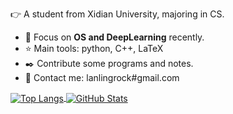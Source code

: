:point_right: A student from Xidian University, majoring in CS.

- :running: Focus on **OS and DeepLearning** recently.
- :star: Main tools: python, C++, LaTeX
- :black_nib: Contribute some programs and notes.
- :bust_in_silhouette: Contact me: lanlingrock#gmail.com

<a href="https://github.com/muyuuuu">
  <img align="center" alt="Top Langs" src="https://github-readme-stats.vercel.app/api/top-langs/?theme=onedark&username=muyuuuu&layout=compact" />
</a>
<a href="https://github.com/muyuuuu">
  <img align="center" alt="GitHub Stats" src="https://github-readme-stats.vercel.app/api?theme=onedark&username=muyuuuu&show_icons=true&include_all_commits=true" />
</a>
